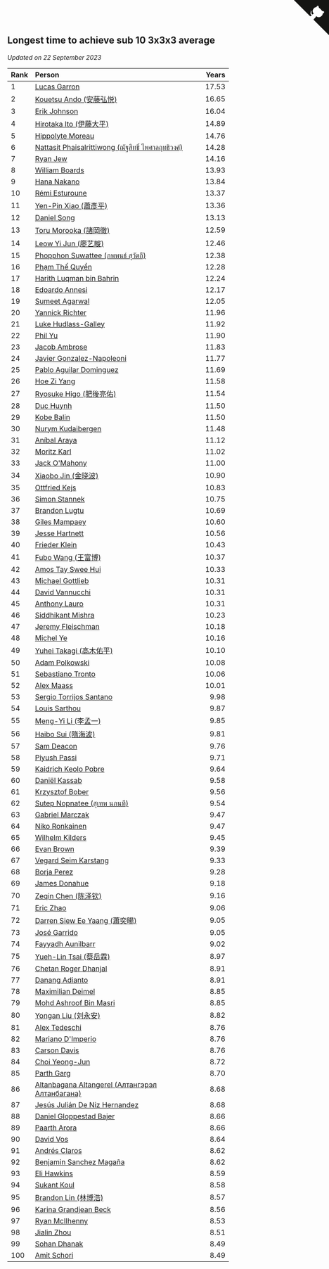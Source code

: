 ## Longest time to achieve sub 10 3x3x3 average

*Updated on 22 September 2023*

| Rank | Person | Years |
| :--- | :--- | ---: |
| 1 | [Lucas Garron](https://www.worldcubeassociation.org/persons/2006GARR01) | 17.53 |
| 2 | [Kouetsu Ando (安藤弘悦)](https://www.worldcubeassociation.org/persons/2006ANDO01) | 16.65 |
| 3 | [Erik Johnson](https://www.worldcubeassociation.org/persons/2007JOHN02) | 16.04 |
| 4 | [Hirotaka Ito (伊藤大平)](https://www.worldcubeassociation.org/persons/2008ITOH01) | 14.89 |
| 5 | [Hippolyte Moreau](https://www.worldcubeassociation.org/persons/2008MORE02) | 14.76 |
| 6 | [Nattasit Phaisalrittiwong (ณัฐสิทธิ์ ไพศาลฤทธิวงศ์)](https://www.worldcubeassociation.org/persons/2009PHAI01) | 14.28 |
| 7 | [Ryan Jew](https://www.worldcubeassociation.org/persons/2008JEWR01) | 14.16 |
| 8 | [William Boards](https://www.worldcubeassociation.org/persons/2009BOAR01) | 13.93 |
| 9 | [Hana Nakano](https://www.worldcubeassociation.org/persons/2009DAVI01) | 13.84 |
| 10 | [Rémi Esturoune](https://www.worldcubeassociation.org/persons/2010ESTU01) | 13.37 |
| 11 | [Yen-Pin Xiao (蕭彥平)](https://www.worldcubeassociation.org/persons/2010XIAO01) | 13.36 |
| 12 | [Daniel Song](https://www.worldcubeassociation.org/persons/2010SONG02) | 13.13 |
| 13 | [Toru Morooka (諸岡徹)](https://www.worldcubeassociation.org/persons/2010MORO01) | 12.59 |
| 14 | [Leow Yi Jun (廖艺畯)](https://www.worldcubeassociation.org/persons/2010JUNL02) | 12.46 |
| 15 | [Phopphon Suwattee (ภพพนธ์ สุวัตถี)](https://www.worldcubeassociation.org/persons/2010SUWA03) | 12.38 |
| 16 | [Phạm Thế Quyền](https://www.worldcubeassociation.org/persons/2010PHAM08) | 12.28 |
| 17 | [Harith Luqman bin Bahrin](https://www.worldcubeassociation.org/persons/2010BAHR02) | 12.24 |
| 18 | [Edoardo Annesi](https://www.worldcubeassociation.org/persons/2011ANNE01) | 12.17 |
| 19 | [Sumeet Agarwal](https://www.worldcubeassociation.org/persons/2011AGAR05) | 12.05 |
| 20 | [Yannick Richter](https://www.worldcubeassociation.org/persons/2010RICH04) | 11.96 |
| 21 | [Luke Hudlass-Galley](https://www.worldcubeassociation.org/persons/2010HUDL01) | 11.92 |
| 22 | [Phil Yu](https://www.worldcubeassociation.org/persons/2010YUPH01) | 11.90 |
| 23 | [Jacob Ambrose](https://www.worldcubeassociation.org/persons/2010AMBR01) | 11.83 |
| 24 | [Javier Gonzalez-Napoleoni](https://www.worldcubeassociation.org/persons/2011GONZ04) | 11.77 |
| 25 | [Pablo Aguilar Dominguez](https://www.worldcubeassociation.org/persons/2010AGUI04) | 11.69 |
| 26 | [Hoe Zi Yang](https://www.worldcubeassociation.org/persons/2012YANG01) | 11.58 |
| 27 | [Ryosuke Higo (肥後亮佑)](https://www.worldcubeassociation.org/persons/2006HIGO01) | 11.54 |
| 28 | [Duc Huynh](https://www.worldcubeassociation.org/persons/2010HUYN02) | 11.50 |
| 29 | [Kobe Balin](https://www.worldcubeassociation.org/persons/2012BALI01) | 11.50 |
| 30 | [Nurym Kudaibergen](https://www.worldcubeassociation.org/persons/2011KUDA01) | 11.48 |
| 31 | [Aníbal Araya](https://www.worldcubeassociation.org/persons/2011ARAY01) | 11.12 |
| 32 | [Moritz Karl](https://www.worldcubeassociation.org/persons/2008KARL02) | 11.02 |
| 33 | [Jack O'Mahony](https://www.worldcubeassociation.org/persons/2011OMAH01) | 11.00 |
| 34 | [Xiaobo Jin (金晓波)](https://www.worldcubeassociation.org/persons/2008JINX01) | 10.90 |
| 35 | [Ottfried Kejs](https://www.worldcubeassociation.org/persons/2012KEJS01) | 10.83 |
| 36 | [Simon Stannek](https://www.worldcubeassociation.org/persons/2012STAN04) | 10.75 |
| 37 | [Brandon Lugtu](https://www.worldcubeassociation.org/persons/2012LUGT01) | 10.69 |
| 38 | [Giles Mampaey](https://www.worldcubeassociation.org/persons/2012MAMP01) | 10.60 |
| 39 | [Jesse Hartnett](https://www.worldcubeassociation.org/persons/2012HART03) | 10.56 |
| 40 | [Frieder Klein](https://www.worldcubeassociation.org/persons/2013KLEI01) | 10.43 |
| 41 | [Fubo Wang (王富博)](https://www.worldcubeassociation.org/persons/2007FUBO01) | 10.37 |
| 42 | [Amos Tay Swee Hui](https://www.worldcubeassociation.org/persons/2009SWEE01) | 10.33 |
| 43 | [Michael Gottlieb](https://www.worldcubeassociation.org/persons/2006GOTT01) | 10.31 |
| 44 | [David Vannucchi](https://www.worldcubeassociation.org/persons/2012VANN01) | 10.31 |
| 45 | [Anthony Lauro](https://www.worldcubeassociation.org/persons/2012LAUR02) | 10.31 |
| 46 | [Siddhikant Mishra](https://www.worldcubeassociation.org/persons/2012MISH01) | 10.23 |
| 47 | [Jeremy Fleischman](https://www.worldcubeassociation.org/persons/2005FLEI01) | 10.18 |
| 48 | [Michel Ye](https://www.worldcubeassociation.org/persons/2012YEMI01) | 10.16 |
| 49 | [Yuhei Takagi (高木佑平)](https://www.worldcubeassociation.org/persons/2008TAKA01) | 10.10 |
| 50 | [Adam Polkowski](https://www.worldcubeassociation.org/persons/2007POLK01) | 10.08 |
| 51 | [Sebastiano Tronto](https://www.worldcubeassociation.org/persons/2011TRON02) | 10.06 |
| 52 | [Alex Maass](https://www.worldcubeassociation.org/persons/2011MAAS01) | 10.01 |
| 53 | [Sergio Torrijos Santano](https://www.worldcubeassociation.org/persons/2013SANT13) | 9.98 |
| 54 | [Louis Sarthou](https://www.worldcubeassociation.org/persons/2012SART01) | 9.87 |
| 55 | [Meng-Yi Li (李孟一)](https://www.worldcubeassociation.org/persons/2011LIME01) | 9.85 |
| 56 | [Haibo Sui (隋海波)](https://www.worldcubeassociation.org/persons/2011SUIH01) | 9.81 |
| 57 | [Sam Deacon](https://www.worldcubeassociation.org/persons/2013DEAC01) | 9.76 |
| 58 | [Piyush Passi](https://www.worldcubeassociation.org/persons/2013PASS01) | 9.71 |
| 59 | [Kaidrich Keolo Pobre](https://www.worldcubeassociation.org/persons/2013POBR01) | 9.64 |
| 60 | [Daniël Kassab](https://www.worldcubeassociation.org/persons/2012KASS01) | 9.58 |
| 61 | [Krzysztof Bober](https://www.worldcubeassociation.org/persons/2013BOBE01) | 9.56 |
| 62 | [Sutep Nopnatee (สุเทพ นภนที)](https://www.worldcubeassociation.org/persons/2010NOPN01) | 9.54 |
| 63 | [Gabriel Marczak](https://www.worldcubeassociation.org/persons/2013MARC03) | 9.47 |
| 64 | [Niko Ronkainen](https://www.worldcubeassociation.org/persons/2010RONK01) | 9.47 |
| 65 | [Wilhelm Kilders](https://www.worldcubeassociation.org/persons/2010KILD02) | 9.45 |
| 66 | [Evan Brown](https://www.worldcubeassociation.org/persons/2013BROW04) | 9.39 |
| 67 | [Vegard Seim Karstang](https://www.worldcubeassociation.org/persons/2009SEIM02) | 9.33 |
| 68 | [Borja Perez](https://www.worldcubeassociation.org/persons/2013PERE05) | 9.28 |
| 69 | [James Donahue](https://www.worldcubeassociation.org/persons/2010DONA01) | 9.18 |
| 70 | [Zeqin Chen (陈泽钦)](https://www.worldcubeassociation.org/persons/2010CHEN37) | 9.16 |
| 71 | [Eric Zhao](https://www.worldcubeassociation.org/persons/2010ZHAO19) | 9.06 |
| 72 | [Darren Siew Ee Yaang (蕭奕暘)](https://www.worldcubeassociation.org/persons/2009SIEW01) | 9.05 |
| 73 | [José Garrido](https://www.worldcubeassociation.org/persons/2009GARR01) | 9.05 |
| 74 | [Fayyadh Aunilbarr](https://www.worldcubeassociation.org/persons/2010AUNI01) | 9.02 |
| 75 | [Yueh-Lin Tsai (蔡岳霖)](https://www.worldcubeassociation.org/persons/2006TSAI03) | 8.97 |
| 76 | [Chetan Roger Dhanjal](https://www.worldcubeassociation.org/persons/2014DHAN01) | 8.91 |
| 77 | [Danang Adianto](https://www.worldcubeassociation.org/persons/2013DANA01) | 8.91 |
| 78 | [Maximilian Deimel](https://www.worldcubeassociation.org/persons/2010DEIM01) | 8.85 |
| 79 | [Mohd Ashroof Bin Masri](https://www.worldcubeassociation.org/persons/2009MASR01) | 8.85 |
| 80 | [Yongan Liu (刘永安)](https://www.worldcubeassociation.org/persons/2009LIUY08) | 8.82 |
| 81 | [Alex Tedeschi](https://www.worldcubeassociation.org/persons/2014TEDE01) | 8.76 |
| 82 | [Mariano D'Imperio](https://www.worldcubeassociation.org/persons/2009DIMP01) | 8.76 |
| 83 | [Carson Davis](https://www.worldcubeassociation.org/persons/2014DAVI06) | 8.76 |
| 84 | [Choi Yeong-Jun](https://www.worldcubeassociation.org/persons/2013YEON01) | 8.72 |
| 85 | [Parth Garg](https://www.worldcubeassociation.org/persons/2014GARG01) | 8.70 |
| 86 | [Altanbagana Altangerel (Алтангэрэл Алтанбагана)](https://www.worldcubeassociation.org/persons/2013ALTA01) | 8.68 |
| 87 | [Jesús Julián De Niz Hernandez](https://www.worldcubeassociation.org/persons/2014HERN12) | 8.68 |
| 88 | [Daniel Gloppestad Bajer](https://www.worldcubeassociation.org/persons/2009GLOP01) | 8.66 |
| 89 | [Paarth Arora](https://www.worldcubeassociation.org/persons/2014AROR06) | 8.66 |
| 90 | [David Vos](https://www.worldcubeassociation.org/persons/2008VOSD01) | 8.64 |
| 91 | [Andrés Claros](https://www.worldcubeassociation.org/persons/2015CLAR03) | 8.62 |
| 92 | [Benjamin Sanchez Magaña](https://www.worldcubeassociation.org/persons/2014MAGA02) | 8.62 |
| 93 | [Eli Hawkins](https://www.worldcubeassociation.org/persons/2014HAWK01) | 8.59 |
| 94 | [Sukant Koul](https://www.worldcubeassociation.org/persons/2014KOUL01) | 8.58 |
| 95 | [Brandon Lin (林博浩)](https://www.worldcubeassociation.org/persons/2011LINB01) | 8.57 |
| 96 | [Karina Grandjean Beck](https://www.worldcubeassociation.org/persons/2010BECK01) | 8.56 |
| 97 | [Ryan McIlhenny](https://www.worldcubeassociation.org/persons/2010MCIL02) | 8.53 |
| 98 | [Jialin Zhou](https://www.worldcubeassociation.org/persons/2013ZHOU19) | 8.51 |
| 99 | [Sohan Dhanak](https://www.worldcubeassociation.org/persons/2014DHAN03) | 8.49 |
| 100 | [Amit Schori](https://www.worldcubeassociation.org/persons/2014SCHO03) | 8.49 |


<a href="https://github.com/JustinTimeCuber/wca_statistics" class="github-corner" aria-label="View source on Github"><svg width="80" height="80" viewBox="0 0 250 250" style="fill:#151513; color:#fff; position: absolute; top: 0; border: 0; right: 0;" aria-hidden="true"><path d="M0,0 L115,115 L130,115 L142,142 L250,250 L250,0 Z"></path><path d="M128.3,109.0 C113.8,99.7 119.0,89.6 119.0,89.6 C122.0,82.7 120.5,78.6 120.5,78.6 C119.2,72.0 123.4,76.3 123.4,76.3 C127.3,80.9 125.5,87.3 125.5,87.3 C122.9,97.6 130.6,101.9 134.4,103.2" fill="currentColor" style="transform-origin: 130px 106px;" class="octo-arm"></path><path d="M115.0,115.0 C114.9,115.1 118.7,116.5 119.8,115.4 L133.7,101.6 C136.9,99.2 139.9,98.4 142.2,98.6 C133.8,88.0 127.5,74.4 143.8,58.0 C148.5,53.4 154.0,51.2 159.7,51.0 C160.3,49.4 163.2,43.6 171.4,40.1 C171.4,40.1 176.1,42.5 178.8,56.2 C183.1,58.6 187.2,61.8 190.9,65.4 C194.5,69.0 197.7,73.2 200.1,77.6 C213.8,80.2 216.3,84.9 216.3,84.9 C212.7,93.1 206.9,96.0 205.4,96.6 C205.1,102.4 203.0,107.8 198.3,112.5 C181.9,128.9 168.3,122.5 157.7,114.1 C157.9,116.9 156.7,120.9 152.7,124.9 L141.0,136.5 C139.8,137.7 141.6,141.9 141.8,141.8 Z" fill="currentColor" class="octo-body"></path></svg></a><style>.github-corner:hover .octo-arm{animation:octocat-wave 560ms ease-in-out}@keyframes octocat-wave{0%,100%{transform:rotate(0)}20%,60%{transform:rotate(-25deg)}40%,80%{transform:rotate(10deg)}}@media (max-width:500px){.github-corner:hover .octo-arm{animation:none}.github-corner .octo-arm{animation:octocat-wave 560ms ease-in-out}}</style>
